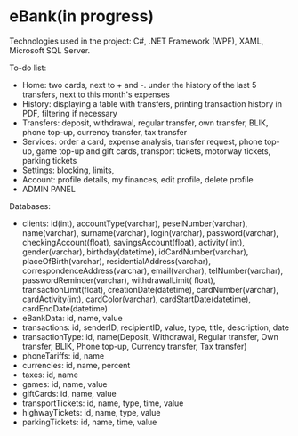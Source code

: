 # eBank(in progress)

Technologies used in the project: C#, .NET Framework (WPF), XAML, Microsoft SQL Server.

To-do list:
- Home: two cards, next to + and -. under the history of the last 5 transfers, next to this month's expenses
- History: displaying a table with transfers, printing transaction history in PDF, filtering if necessary
- Transfers: deposit, withdrawal, regular transfer, own transfer, BLIK, phone top-up, currency transfer, tax transfer
- Services: order a card, expense analysis, transfer request, phone top-up, game top-up and gift cards, transport tickets, motorway tickets, parking tickets
- Settings: blocking, limits,
- Account: profile details, my finances, edit profile, delete profile
- ADMIN PANEL

Databases:
- clients: id(int), accountType(varchar), peselNumber(varchar), name(varchar), surname(varchar), login(varchar), password(varchar), checkingAccount(float), savingsAccount(float), activity( int), gender(varchar), birthday(datetime), idCardNumber(varchar), placeOfBirth(varchar), residentialAddress(varchar), correspondenceAddress(varchar), email(varchar), telNumber(varchar), passwordReminder(varchar), withdrawalLimit( float), transactionLimit(float), creationDate(datetime), cardNumber(varchar), cardActivity(int), cardColor(varchar), cardStartDate(datetime), cardEndDate(datetime)
- eBankData: id, name, value
- transactions: id, senderID, recipientID, value, type, title, description, date
- transactionType: id, name(Deposit, Withdrawal, Regular transfer, Own transfer, BLIK, Phone top-up, Currency transfer, Tax transfer)
- phoneTariffs: id, name
- currencies: id, name, percent
- taxes: id, name
- games: id, name, value
- giftCards: id, name, value
- transportTickets: id, name, type, time, value
- highwayTickets: id, name, type, value
- parkingTickets: id, name, time, value
